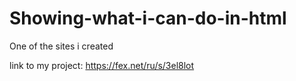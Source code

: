 # Showing-what-i-can-do-in-html
One of the sites i created

link to my project: https://fex.net/ru/s/3el8lot

